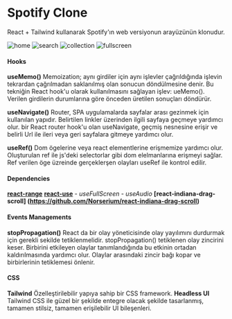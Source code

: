 # Spotify Clone

React + Tailwind kullanarak Spotify'ın web versiyonun arayüzünün klonudur.

![home]()
![search]()
![collection]()
![fullscreen]()

#### Hooks
**useMemo()**
Memoization; aynı girdiler için aynı işlevler çağrıldığında işlevin tekrardan çağrılmadan saklanılmış olan sonucun döndülmesine denir. Bu tekniğin React hook'u olarak kullanılmasını sağlayan işlev: ueMemo(). Verilen girdilerin durumlarına göre önceden üretilen sonuçları döndürür.

**useNavigate()**
Router, SPA uygulamalarda sayfalar arası gezinmek için kullanılan yapıdır. Belirtilen linkler üzerinden ilgili sayfaya geçmeye yardımcı olur. bir React router hook'u olan useNavigate, geçmiş nesnesine erişir ve belirli Url ile ileri veya geri sayfalara gitmeye yardımcı olur.

**useRef()**
 Dom ögelerine veya react elementlerine erişmemize yardımcı olur. Oluşturulan ref ile js'deki selectorlar gibi dom elelmanlarına erişmeyi sağlar. Ref verilen öge üzreinde gerçeklerşen olayları useRef ile kontrol edilir.

#### Dependencies
**[react-range](https://github.com/tajo/react-range)**
**[react-use](https://github.com/streamich/react-use)**
    - *useFullScreen*
    - *useAudio*
**[react-indiana-drag-scroll] (https://github.com/Norserium/react-indiana-drag-scroll)**

#### Events Managements
**stopPropagation()**
React da bir olay yöneticisinde olay yayılımını durdurmak için gerekli sekilde tetiklenmelidir. stopPropagation() tetiklenen olay zincirini keser. Birbirini etkileyen olaylar tanımlandığında bu etkinin ortadan kaldırılmasında yardımcı olur. Olaylar arasındaki zincir bağı kopar ve birbirlerinin tetiklemesi önlenir.

#### CSS
**Tailwind**
Özelleştirilebilir yapıya sahip bir CSS framework.
**Headless UI**
Tailwind CSS ile güzel bir şekilde entegre olacak şekilde tasarlanmış, tamamen stilsiz, tamamen erişilebilir UI bileşenleri.